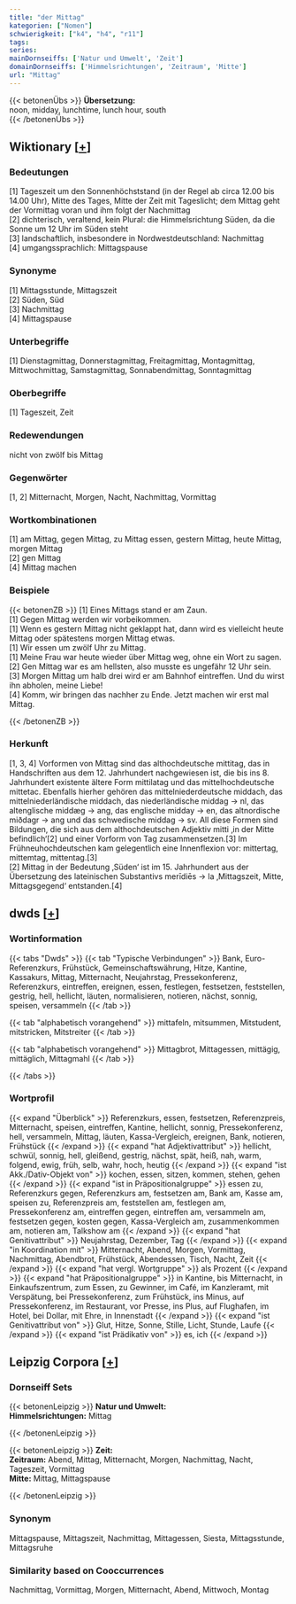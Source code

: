 ```yaml
---
title: "der Mittag"
kategorien: ["Nomen"]
schwierigkeit: ["k4", "h4", "r11"]
tags:
series:
mainDornseiffs: ['Natur und Umwelt', 'Zeit']
domainDornseiffs: ['Himmelsrichtungen', 'Zeitraum', 'Mitte']
url: "Mittag"
---
```


{{< betonenÜbs >}}
**Übersetzung:**  
noon, midday, lunchtime, lunch hour, south  
{{< /betonenÜbs >}}

## Wiktionary [[+](https://de.wiktionary.org/wiki/Mittag)]

### Bedeutungen
[1] Tageszeit um den Sonnenhöchststand (in der Regel ab circa 12.00 bis 14.00 Uhr), Mitte des Tages, Mitte der Zeit mit Tageslicht; dem Mittag geht der Vormittag voran und ihm folgt der Nachmittag  
[2] dichterisch, veraltend, kein Plural: die Himmelsrichtung Süden, da die Sonne um 12 Uhr im Süden steht  
[3] landschaftlich, insbesondere in Nordwestdeutschland: Nachmittag  
[4] umgangssprachlich: Mittagspause  

### Synonyme
[1] Mittagsstunde, Mittagszeit  
[2] Süden, Süd  
[3] Nachmittag  
[4] Mittagspause  

### Unterbegriffe
[1] Dienstagmittag, Donnerstagmittag, Freitagmittag, Montagmittag, Mittwochmittag, Samstagmittag, Sonnabendmittag, Sonntagmittag  

### Oberbegriffe
[1] Tageszeit, Zeit  

### Redewendungen
nicht von zwölf bis Mittag  

### Gegenwörter
[1, 2] Mitternacht, Morgen, Nacht, Nachmittag, Vormittag  

### Wortkombinationen
[1] am Mittag, gegen Mittag, zu Mittag essen, gestern Mittag, heute Mittag, morgen Mittag  
[2] gen Mittag  
[4] Mittag machen  

### Beispiele
{{< betonenZB >}}
[1] Eines Mittags stand er am Zaun.  
[1] Gegen Mittag werden wir vorbeikommen.  
[1] Wenn es gestern Mittag nicht geklappt hat, dann wird es vielleicht heute Mittag oder spätestens morgen Mittag etwas.  
[1] Wir essen um zwölf Uhr zu Mittag.  
[1] Meine Frau war heute wieder über Mittag weg, ohne ein Wort zu sagen.  
[2] Gen Mittag war es am hellsten, also musste es ungefähr 12 Uhr sein.  
[3] Morgen Mittag um halb drei wird er am Bahnhof eintreffen. Und du wirst ihn abholen, meine Liebe!  
[4] Komm, wir bringen das nachher zu Ende. Jetzt machen wir erst mal Mittag.  

{{< /betonenZB >}}
### Herkunft
[1, 3, 4] Vorformen von Mittag sind das althochdeutsche mittitag, das in Handschriften aus dem 12. Jahrhundert nachgewiesen ist, die bis ins 8. Jahrhundert existente ältere Form mittilatag und das mittelhochdeutsche mittetac. Ebenfalls hierher gehören das mittelniederdeutsche middach, das mittelniederländische middach, das niederländische middag → nl, das altenglische middæg → ang, das englische midday → en, das altnordische miðdagr → ang und das schwedische middag → sv. All diese Formen sind Bildungen, die sich aus dem althochdeutschen Adjektiv mitti ‚in der Mitte befindlich‘[2] und einer Vorform von Tag zusammensetzen.[3] Im Frühneuhochdeutschen kam gelegentlich eine Innenflexion vor: mittertag, mittemtag, mittentag.[3]  
[2] Mittag in der Bedeutung ‚Süden‘ ist im 15. Jahrhundert aus der Übersetzung des lateinischen Substantivs merīdiēs → la ‚Mittagszeit, Mitte, Mittagsgegend‘ entstanden.[4]  



## dwds [[+](https://www.dwds.de/wb/Mittag)]

### Wortinformation
{{< tabs "Dwds" >}}
{{< tab "Typische Verbindungen" >}}
Bank, Euro-Referenzkurs, Frühstück, Gemeinschaftswährung, Hitze, Kantine, Kassakurs, Mittag, Mitternacht, Neujahrstag, Pressekonferenz, Referenzkurs, eintreffen, ereignen, essen, festlegen, festsetzen, feststellen, gestrig, hell, hellicht, läuten, normalisieren, notieren, nächst, sonnig, speisen, versammeln
{{< /tab >}}

{{< tab "alphabetisch vorangehend" >}}
mittafeln, mitsummen, Mitstudent, mitstricken, Mitstreiter
{{< /tab >}}

{{< tab "alphabetisch vorangehend" >}}
Mittagbrot, Mittagessen, mittägig, mittäglich, Mittagmahl
{{< /tab >}}

{{< /tabs >}}

### Wortprofil
{{< expand "Überblick" >}} Referenzkurs, essen, festsetzen, Referenzpreis, Mitternacht, speisen, eintreffen, Kantine, hellicht, sonnig, Pressekonferenz, hell, versammeln, Mittag, läuten, Kassa-Vergleich, ereignen, Bank, notieren, Frühstück {{< /expand >}}
{{< expand "hat Adjektivattribut" >}} hellicht, schwül, sonnig, hell, gleißend, gestrig, nächst, spät, heiß, nah, warm, folgend, ewig, früh, selb, wahr, hoch, heutig {{< /expand >}}
{{< expand "ist Akk./Dativ-Objekt von" >}} kochen, essen, sitzen, kommen, stehen, gehen {{< /expand >}}
{{< expand "ist in Präpositionalgruppe" >}} essen zu, Referenzkurs gegen, Referenzkurs am, festsetzen am, Bank am, Kasse am, speisen zu, Referenzpreis am, feststellen am, festlegen am, Pressekonferenz am, eintreffen gegen, eintreffen am, versammeln am, festsetzen gegen, kosten gegen, Kassa-Vergleich am, zusammenkommen am, notieren am, Talkshow am {{< /expand >}}
{{< expand "hat Genitivattribut" >}} Neujahrstag, Dezember, Tag {{< /expand >}}
{{< expand "in Koordination mit" >}} Mitternacht, Abend, Morgen, Vormittag, Nachmittag, Abendbrot, Frühstück, Abendessen, Tisch, Nacht, Zeit {{< /expand >}}
{{< expand "hat vergl. Wortgruppe" >}} als Prozent {{< /expand >}}
{{< expand "hat Präpositionalgruppe" >}} in Kantine, bis Mitternacht, in Einkaufszentrum, zum Essen, zu Gewinner, im Café, im Kanzleramt, mit Verspätung, bei Pressekonferenz, zum Frühstück, ins Minus, auf Pressekonferenz, im Restaurant, vor Presse, ins Plus, auf Flughafen, im Hotel, bei Dollar, mit Ehre, in Innenstadt {{< /expand >}}
{{< expand "ist Genitivattribut von" >}} Glut, Hitze, Sonne, Stille, Licht, Stunde, Laufe {{< /expand >}}
{{< expand "ist Prädikativ von" >}} es, ich {{< /expand >}}

## Leipzig Corpora [[+](https://corpora.uni-leipzig.de/en/res?word=Mittag&corpusId=deu_newscrawl-public_2018)]

### Dornseiff Sets
{{< betonenLeipzig >}}
**Natur und Umwelt:**  
**Himmelsrichtungen:** Mittag  

{{< /betonenLeipzig >}}


{{< betonenLeipzig >}}
**Zeit:**  
**Zeitraum:** Abend, Mittag, Mitternacht, Morgen, Nachmittag, Nacht, Tageszeit, Vormittag  
**Mitte:** Mittag, Mittagspause  

{{< /betonenLeipzig >}}

### Synonym
Mittagspause, Mittagszeit, Nachmittag, Mittagessen, Siesta, Mittagsstunde, Mittagsruhe


### Similarity based on Cooccurrences
Nachmittag, Vormittag, Morgen, Mitternacht, Abend, Mittwoch, Montag

